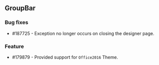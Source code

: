 ## GroupBar

### Bug fixes

* \#187725 -  Exception no longer occurs on closing the designer page.

### Feature

* \#179879 - Provided support for `Office2016` Theme.

